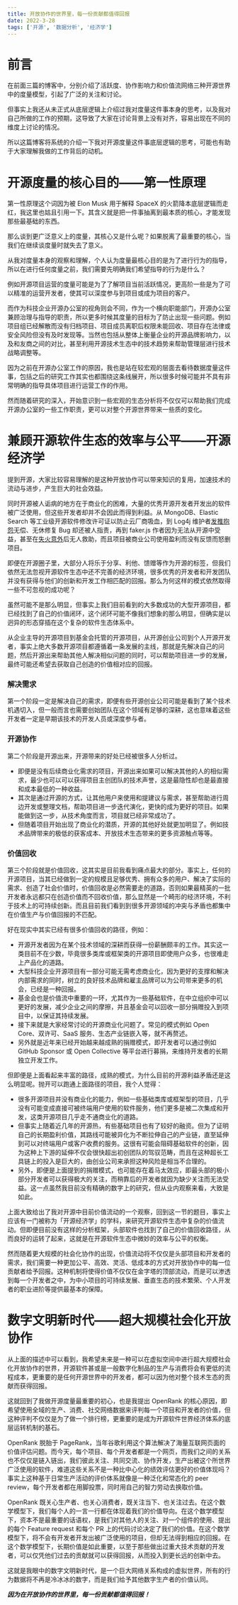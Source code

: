 ```yaml
---
title: 开放协作的世界里，每一份贡献都值得回报
date: 2022-3-28
tags: ['开源', '数据分析', '经济学']
---
```


# 前言

在前面三篇的博客中，分别介绍了活跃度、协作影响力和价值流网络三种开源世界中的度量模型，引起了广泛的关注和讨论。

但事实上我还从未正式从底层逻辑上介绍过我对度量这件事本身的思考，以及我对自己所做的工作的预期，这导致了大家在讨论背景上没有对齐，容易出现在不同的维度上讨论的情况。

所以这篇博客将系统的介绍一下我对开源度量这件事底层逻辑的思考，可能也有助于大家理解我做的工作背后的动机。

# 开源度量的核心目的——第一性原理

第一性原理这个词因为被 Elon Musk 用于解释 SpaceX 的火箭降本底层逻辑而走红，我这里也姑且引用一下。其含义就是把一件事抽离到最本质的核心，才能发现那些最基础的东西。

那么谈到更广泛意义上的度量，其核心又是什么呢？如果脱离了最重要的核心，当我们在继续谈度量时就失去了意义。

从我对度量本身的观察和理解，个人认为度量最核心目的是为了进行行为的指导，所以在进行任何度量之前，我们需要先明确我们希望指导的行为是什么？

例如开源项目运营的度量可能是为了了解项目当前活跃情况，更高阶一些是为了可以精准的运营开发者，使其可以深度参与到项目或成为项目的客户。

而作为科技企业开源办公室的视角则会不同，作为一个横向职能部门，开源办公室兼顾治理与指导的职责，所以更多时候其度量的目标为了防止出现一些问题。例如项目组已经解散而没有归档项目、项目成员离职后权限未能回收、项目存在法律或安全风险但没有及时发现等。当然也包括从整体上衡量企业的开源品牌影响力，以及和友商之间的对比，甚至利用开源技术生态中的技术趋势来帮助管理层进行技术战略调整等。

因为之前在开源办公室工作的原因，我也是站在较宏观的层面去看待数据度量这件事，包括之后的研究工作其实也都围绕这条线展开，所以很多时候可能并不具有非常明确的指导具体项目进行运营工作的作用。

然而随着研究的深入，开始意识到一些宏观的生态分析将不仅仅可以帮助我们完成开源办公室的一些工作职责，更可以对整个开源世界带来一些质的变化。

# 兼顾开源软件生态的效率与公平——开源经济学

提到开源，大家比较容易理解的是这种开放协作可以带来知识的复用，加速技术的流动与进步，产生巨大的社会效益。

同时开源被人诟病的地方在于商业化的困难，大量的优秀开源开发者开发出的软件被广泛使用，但这些开发者却并不会因此而得到利益。从 MongoDB、Elastic Search 等工业级开源软件修改许可证以防止云厂商吸血，到 Log4j 维护者[发推抱怨](https://twitter.com/yazicivo/status/1469349956880408583)无偿、无休修复 Bug 却还被人指责，再到 faker.js 作者因为无法从开源中受益，甚至在[失火意外](https://twitter.com/marak/status/1320465599319990272)后无人救助，而且项目被商业公司使用盈利而没有反馈而怒删项目。

即便在开源圈子里，大部分人将乐于分享、利他、馈赠等作为开源的标签，但我们依然无法忽视开源软件生态中还不完善的经济环境，很多优秀的开发者和开发团队并没有获得与他们的创新和开发工作相匹配的回报。那么为何这样的模式依然取得一些不可忽视的成功呢？

虽然可能不是那么明显，但事实上我们目前看到的大多数成功的大型开源项目，都已经找到了自己的价值闭环，这个闭环可能不像我们想象的那么明显，但确实是以迥异的形态穿插在这个复杂的软件生态体系中。

从企业主导的开源项目到基金会托管的开源项目，从开源创业公司到个人开源开发者，事实上绝大多数开源项目都遵循着一条发展的主线，那就是先解决自己的问题，然后开源出来帮助其他人解决相似问题的同时，可以帮助项目进一步的发展，最终可能还希望去获取自己创造的价值相对应的回报。

### 解决需求

第一个阶段一定是解决自己的需求，即便有些开源创业公司可能是看到了某个技术机遇切入，但一般而言也需要创始团队在这个领域有足够的深耕，这也意味着这些开发者一定是早期该技术的开发人员或深度参与者。

### 开源协作

第二个阶段是开源出来，开源带来的好处已经被很多人分析过。

- 即便是没有后续商业化需求的项目，开源出来如果可以解决其他的人的相似需求，最少也可以可以获得项目主创团队的技术声誉，这是最隐性却也是最直接和成本最低的一种收益。
- 其次是通过开源的方式，让其他用户来使用和提建议与需求，甚至帮助进行周边开发或整理文档，帮助项目进一步迭代演化，更快的成为更好的项目。如果能做到这一步，从技术角度而言，项目就已经非常成功了。
- 但随着项目开始出现了商业化的潜质，开源的其他好处就更加明显了。例如技术品牌带来的极低的获客成本、开放技术生态带来的更多资源触点等等。

### 价值回收

第三个阶段就是价值回收，这其实是目前我看到痛点最大的部分。事实上，任何的开源项目，当其已经做到一定的规模且足够优秀、拥有众多的用户、解决了实际的需求、创造了社会价值时，价值回收是必然需要走的道路，否则如果最精英的一批开发者永远都只在创造价值而不回收价值，那么显然是一个畸形的经济环境，不利于技术上的可持续创新。而且目前我们看到到很多开源领域的冲突与矛盾也都集中在价值生产与价值回报的不匹配。

好在现实中其实已经有很多价值回收的路径，例如：

- 开源开发者因为在某个技术领域的深耕而获得一份薪酬颇丰的工作。其实这一类目前不在少数，毕竟很多类库或框架类的开源项目即使用户众多，也很难走上产品化的道路。
- 大型科技企业开源项目有一部分可能无需考虑商业化，因为更好的支撑和解决内部需求的同时，树立的良好技术品牌和雇主品牌可以为公司带来更多的机会，已经是一种回报。
- 基金会也是价值流中重要的一环，尤其作为一些基础软件，在中立组织中可以更好的发展，减少企业之间的摩擦，并且基金会可以回收一部分捐赠投入到项目中，以保证其持续发展。
- 接下来就是大家经常讨论的开源商业化问题了。常见的模式例如 Open Core、双许可、SaaS 服务、生态产业链嵌入等，就不再赘述。
- 另外就是近年来已经开始越来越成熟的捐赠模式，即开发者可以通过例如 GitHub Sponsor 或 Open Collective 等平台进行募捐，来维持开发者的长期独立开发工作。

但即便是上面看起来丰富的路径，成熟的模式，为什么目前的开源利益矛盾还是这么明显呢。抛开可以跑通上面路径的项目，我个人觉得：

- 很多开源项目并没有商业化的能力，例如一些基础类库或框架型的项目，几乎没有可能变成直接可被终端用户使用的软件服务，他们更多是被二次集成和开发，这类开源项目几乎走不通商业化的道路。
- 但事实上随着近几年的开源热，有些基础项目也有了较好的融资。但为了证明自己的长期盈利价值，其路线可能被异化为不断拉伸自己的产业链，直至延伸到可以对终端用户或客户收费的服务。这很有可能会阻碍基础软件的创新，因为这种上下游的延伸不仅会很快超出初创团队的驾驭范畴，而且在这种超长工具链上的投入是巨大的，由创业公司来承担这种风险是相当不合理的。
- 另外，即便是上面提到的捐赠模式，也可能存在着马太效应，即最头部的极小部分开发者可以获得极大的关注，而稍靠后的开发者就因为缺少关注而无法受益。这一点虽然我目前没有精确的数字上的研究，但从业内观察来看，大致是如此。

上面大致给出了我对开源中目前价值流动的一个观察，回到这一节的题目，事实上应该有一门被称为「开源经济学」的学科，来研究开源软件生态中复杂的价值流动。但即便目前没有这样的分析框架，头部软件也找到了自己的价值回收路径，从而良好的运转了起来，这就是在开源软件生态中微妙的效率与公平的权衡。

然而随着更大规模的社会化协作的出现，价值流动将不仅仅是头部项目和开发者的需求，我们需要一种更加公平、高效、灵活、低成本的方式对开放协作中的每一位贡献者给予回报。这种机制将使得价值不仅仅在金字塔的顶部流动，而是可以渗透到每一个开发者之中，为中小项目的可持续发展、垂直生态的技术繁荣、个人开发者的职业进阶等提供最基本的保障。

# 数字文明新时代——超大规模社会化开放协作

从上面的描述中可以看到，我希望未来是一种可以在虚拟空间中进行超大规模社会化开放协作的世界，开源软件甚或是一般数字化制品的生产与消费将会有更低的流程成本，更重要的是任何开源世界中的开发者，都可以因为他对整个技术生态的贡献而获得回报。

这就回到了我做开源度量最重要的初心，也是我提出 OpenRank 的核心原因，即希望使用全域的生产、消费、社交网络数据来评判每一个项目和开发者的价值，但这种评判不仅仅是为了做一个排行榜，更重要的是成为开源软件世界经济体系的底层运转机制的基石。

OpenRank 脱胎于 PageRank，当年谷歌利用这个算法解决了海量互联网页面的价值评估问题。而今天，每个项目、每个开发者都是一个网页，而我们之间的关系也不仅仅是链入链出，我们彼此关注、共同交流、协作开发，生产出被这个所世界广泛使用的软件，难道这些关系不是一种比中心化的绩效评估更好的价值体现吗？事实上这种基于日常生产活动的评价体系就像是一种泛化和常态化的 peer review，每个开发者都在用脚投票，同时用自己的智力劳动去换取价值。

OpenRank 既关心生产者、也关心消费者，既关注当下、也关注过去。在这个数学模型下，我们每个人的一言一行都在体现着我们的价值导向。在这个数学模型下，资本不是最重要的话语权，是我们对其他人的关注、对一个组件的使用、提出的每个 Feature request 和每个 PR 上的代码讨论决定了我们的价值。在这个数学模型下，将不会有开发者开发出被广泛使用的项目，但却无法得到相应的回报。在这个数学模型下，长期价值是如此重要，以至于那些做出过重大技术贡献的开发者，可以仅凭他们过去的贡献就可以获得回报，从而投入到更长远的创新中去。

这就是我眼中的数字文明新时代，是一个巨大网络关系构成的虚拟世界，所有的行为数据将不再是冷冰冰的数字，而是我们给予其他数字生产者的价值认同。

***因为在开放协作的世界里，每一份贡献都值得回报！***
